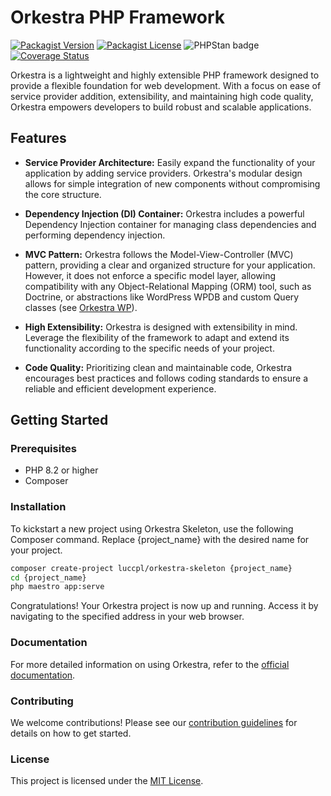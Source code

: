 # Orkestra PHP Framework

<!-- badges area start -->
[![Packagist Version](https://img.shields.io/packagist/v/luccpl/orkestra)](https://packagist.org/packages/luccpl/orkestra)
[![Packagist License](https://img.shields.io/packagist/l/luccpl/orkestra)](https://github.com/Luc-cpl/orkestra/blob/main/LICENSE)
![PHPStan badge](https://img.shields.io/badge/PHPStan-level%209-brightgreen)
[![Coverage Status](https://coveralls.io/repos/github/Luc-cpl/orkestra/badge.svg)](https://coveralls.io/github/Luc-cpl/orkestra)
<!-- badges area end -->

Orkestra is a lightweight and highly extensible PHP framework designed to provide a flexible foundation for web development. With a focus on ease of service provider addition, extensibility, and maintaining high code quality, Orkestra empowers developers to build robust and scalable applications.

## Features

- **Service Provider Architecture:** Easily expand the functionality of your application by adding service providers. Orkestra's modular design allows for simple integration of new components without compromising the core structure.

- **Dependency Injection (DI) Container:** Orkestra includes a powerful Dependency Injection container for managing class dependencies and performing dependency injection.

- **MVC Pattern:** Orkestra follows the Model-View-Controller (MVC) pattern, providing a clear and organized structure for your application. However, it does not enforce a specific model layer, allowing compatibility with any Object-Relational Mapping (ORM) tool, such as Doctrine, or abstractions like WordPress WPDB and custom Query classes (see [Orkestra WP](https://github.com/Luc-cpl/orkestra-wp)).

- **High Extensibility:** Orkestra is designed with extensibility in mind. Leverage the flexibility of the framework to adapt and extend its functionality according to the specific needs of your project.

- **Code Quality:** Prioritizing clean and maintainable code, Orkestra encourages best practices and follows coding standards to ensure a reliable and efficient development experience.

## Getting Started

### Prerequisites

- PHP 8.2 or higher
- Composer

### Installation
To kickstart a new project using Orkestra Skeleton, use the following Composer command. Replace {project_name} with the desired name for your project.
```bash
composer create-project luccpl/orkestra-skeleton {project_name}
cd {project_name}
php maestro app:serve
```
Congratulations! Your Orkestra project is now up and running. Access it by navigating to the specified address in your web browser.

### Documentation
For more detailed information on using Orkestra, refer to the [official documentation](https://github.com/Luc-cpl/orkestra/wiki).

### Contributing
We welcome contributions! Please see our [contribution guidelines](https://github.com/Luc-cpl/orkestra/wiki/1.1-%E2%80%90-Contribution-Guidelines) for details on how to get started.

### License
This project is licensed under the [MIT License](https://github.com/Luc-cpl/orkestra/wiki/1.2-%E2%80%90-License).
